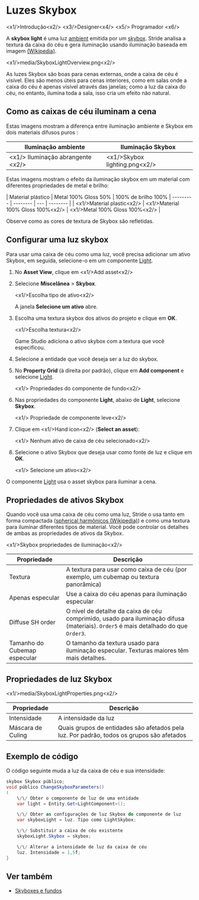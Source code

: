 # Luzes Skybox

<x1\/>Introdução<x2\/>
<x3\/>Designer<x4\/>
<x5\/> Programador <x6\/>

A **skybox light** é uma luz [ambient](ambient-lights.md) emitida por um [skybox](../textures/skyboxes-and-backgrounds.md). Stride analisa a textura da caixa do céu e gera iluminação usando iluminação baseada em imagem [ (Wikipedia)](https://en.wikipedia.org/wiki/Image-based_lighting).

<x1\/>media\/SkyboxLightOverview.png<x2\/>

As luzes Skybox são boas para cenas externas, onde a caixa de céu é visível. Eles são menos úteis para cenas interiores, como em salas onde a caixa do céu é apenas visível através das janelas; como a luz da caixa do céu, no entanto, ilumina toda a sala, isso cria um efeito não natural.

## Como as caixas de céu iluminam a cena

Estas imagens mostram a diferença entre iluminação ambiente e Skybox em dois materiais difusos puros [](../materials/index.md):

| Iluminação ambiente | Iluminação Skybox |
| ----------------- | ----
| <x1\/> Iluminação abrangente <x2\/> | <x1\/>Skybox lighting.png<x2\/> |

Estas imagens mostram o efeito da iluminação skybox em um material com diferentes propriedades de metal e brilho:

| Material plástico | Metal 100% Gloss 50% | 100% de brilho 100% |
--------- | -------- | --- | -------- |
| <x1\/>Material plastic<x2\/> | <x1\/>Material 100% Gloss 100%<x2\/> | <x1\/>Metal 100% Gloss 100%<x2\/> |

Observe como as cores de textura de Skybox são refletidas.

## Configurar uma luz skybox

Para usar uma caixa de céu como uma luz, você precisa adicionar um ativo Skybox, em seguida, selecione-o em um componente [Light](xref:Stride.Engine.LightComponent).

1. No **Asset View**, clique em <x1\/>Add asset<x2\/>

2. Selecione **Miscelânea** > **Skybox**.

   <x1\/>Escolha tipo de ativo<x2\/>

   A janela **Selecione um ativo** abre.

3. Escolha uma textura skybox dos ativos do projeto e clique em **OK**.

   <x1\/>Escolha textura<x2\/>

   Game Studio adiciona o ativo skybox com a textura que você especificou.

4. Selecione a entidade que você deseja ser a luz do skybox.

5. No **Property Grid** (à direita por padrão), clique em **Add component** e selecione [Light](xref:Stride.Engine.LightComponent).

   <x1\/> Propriedades do componente de fundo<x2\/>

6. Nas propriedades do componente **Light**, abaixo de **Light**, selecione **Skybox**.

   <x1\/> Propriedade de componente leve<x2\/>

7. Clique em <x1\/>Hand icon<x2\/> (**Select an asset**):

   <x1\/> Nenhum ativo de caixa de céu selecionado<x2\/>

8. Selecione o ativo Skybox que deseja usar como fonte de luz e clique em **OK**.

   <x1\/> Selecione um ativo<x2\/>

O componente [Light](xref:Stride.Engine.LightComponent) usa o asset skybox para iluminar a cena.

## Propriedades de ativos Skybox

Quando você usa uma caixa de céu como uma luz, Stride o usa tanto em forma compactada ([spherical harmônicos (Wikipedia)](https://en.wikipedia.org/wiki/Spherical_harmonics)) e como uma textura para iluminar diferentes tipos de material. Você pode controlar os detalhes de ambas as propriedades de ativos da Skybox.

<x1\/>Skybox propriedades de iluminação<x2\/>

| Propriedade | Descrição |
| ------------ | ---------- 
| Textura | A textura para usar como caixa de céu (por exemplo, um cubemap ou textura panorâmica) |
| Apenas especular | Use a caixa do céu apenas para iluminação especular |
| Diffuse SH order | O nível de detalhe da caixa de céu comprimido, usado para iluminação difusa (materiais). `Order5` é mais detalhado do que `Order3`. |
| Tamanho do Cubemap especular | O tamanho da textura usado para iluminação especular. Texturas maiores têm mais detalhes. |

## Propriedades de luz Skybox

<x1\/>media\/SkyboxLightProperties.png<x2\/>

| Propriedade | Descrição |
| ------------ | ----------
| Intensidade | A intensidade da luz |
| Máscara de Culing | Quais grupos de entidades são afetados pela luz. Por padrão, todos os grupos são afetados |

## Exemplo de código

O código seguinte muda a luz da caixa de céu e sua intensidade:

```cs
skybox Skybox público;
void público ChangeSkyboxParameters()
(
    \/\/ Obter o componente de luz de uma entidade
	var light = Entity.Get<LightComponent>();

	\/\/ Obter as configurações de luz Skybox do componente de luz
	var skyboxLight = luz. Tipo como LightSkybox;

	\/\/ Substituir a caixa de céu existente
	skyboxLight.Skybox = skybox;

	\/\/ Alterar a intensidade de luz da caixa de céu
	luz. Intensidade = 1,5f;
}
```

## Ver também

* [Skyboxes e fundos](../textures/skyboxes-and-backgrounds.md)
